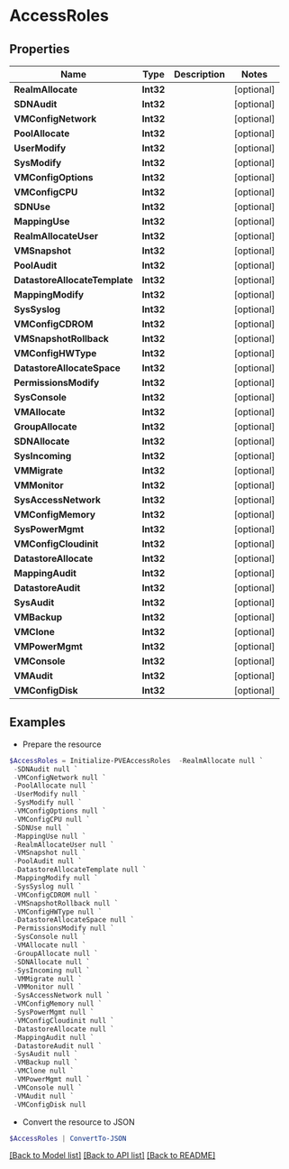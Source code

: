 # AccessRoles
## Properties

Name | Type | Description | Notes
------------ | ------------- | ------------- | -------------
**RealmAllocate** | **Int32** |  | [optional] 
**SDNAudit** | **Int32** |  | [optional] 
**VMConfigNetwork** | **Int32** |  | [optional] 
**PoolAllocate** | **Int32** |  | [optional] 
**UserModify** | **Int32** |  | [optional] 
**SysModify** | **Int32** |  | [optional] 
**VMConfigOptions** | **Int32** |  | [optional] 
**VMConfigCPU** | **Int32** |  | [optional] 
**SDNUse** | **Int32** |  | [optional] 
**MappingUse** | **Int32** |  | [optional] 
**RealmAllocateUser** | **Int32** |  | [optional] 
**VMSnapshot** | **Int32** |  | [optional] 
**PoolAudit** | **Int32** |  | [optional] 
**DatastoreAllocateTemplate** | **Int32** |  | [optional] 
**MappingModify** | **Int32** |  | [optional] 
**SysSyslog** | **Int32** |  | [optional] 
**VMConfigCDROM** | **Int32** |  | [optional] 
**VMSnapshotRollback** | **Int32** |  | [optional] 
**VMConfigHWType** | **Int32** |  | [optional] 
**DatastoreAllocateSpace** | **Int32** |  | [optional] 
**PermissionsModify** | **Int32** |  | [optional] 
**SysConsole** | **Int32** |  | [optional] 
**VMAllocate** | **Int32** |  | [optional] 
**GroupAllocate** | **Int32** |  | [optional] 
**SDNAllocate** | **Int32** |  | [optional] 
**SysIncoming** | **Int32** |  | [optional] 
**VMMigrate** | **Int32** |  | [optional] 
**VMMonitor** | **Int32** |  | [optional] 
**SysAccessNetwork** | **Int32** |  | [optional] 
**VMConfigMemory** | **Int32** |  | [optional] 
**SysPowerMgmt** | **Int32** |  | [optional] 
**VMConfigCloudinit** | **Int32** |  | [optional] 
**DatastoreAllocate** | **Int32** |  | [optional] 
**MappingAudit** | **Int32** |  | [optional] 
**DatastoreAudit** | **Int32** |  | [optional] 
**SysAudit** | **Int32** |  | [optional] 
**VMBackup** | **Int32** |  | [optional] 
**VMClone** | **Int32** |  | [optional] 
**VMPowerMgmt** | **Int32** |  | [optional] 
**VMConsole** | **Int32** |  | [optional] 
**VMAudit** | **Int32** |  | [optional] 
**VMConfigDisk** | **Int32** |  | [optional] 

## Examples

- Prepare the resource
```powershell
$AccessRoles = Initialize-PVEAccessRoles  -RealmAllocate null `
 -SDNAudit null `
 -VMConfigNetwork null `
 -PoolAllocate null `
 -UserModify null `
 -SysModify null `
 -VMConfigOptions null `
 -VMConfigCPU null `
 -SDNUse null `
 -MappingUse null `
 -RealmAllocateUser null `
 -VMSnapshot null `
 -PoolAudit null `
 -DatastoreAllocateTemplate null `
 -MappingModify null `
 -SysSyslog null `
 -VMConfigCDROM null `
 -VMSnapshotRollback null `
 -VMConfigHWType null `
 -DatastoreAllocateSpace null `
 -PermissionsModify null `
 -SysConsole null `
 -VMAllocate null `
 -GroupAllocate null `
 -SDNAllocate null `
 -SysIncoming null `
 -VMMigrate null `
 -VMMonitor null `
 -SysAccessNetwork null `
 -VMConfigMemory null `
 -SysPowerMgmt null `
 -VMConfigCloudinit null `
 -DatastoreAllocate null `
 -MappingAudit null `
 -DatastoreAudit null `
 -SysAudit null `
 -VMBackup null `
 -VMClone null `
 -VMPowerMgmt null `
 -VMConsole null `
 -VMAudit null `
 -VMConfigDisk null
```

- Convert the resource to JSON
```powershell
$AccessRoles | ConvertTo-JSON
```

[[Back to Model list]](../README.md#documentation-for-models) [[Back to API list]](../README.md#documentation-for-api-endpoints) [[Back to README]](../README.md)

